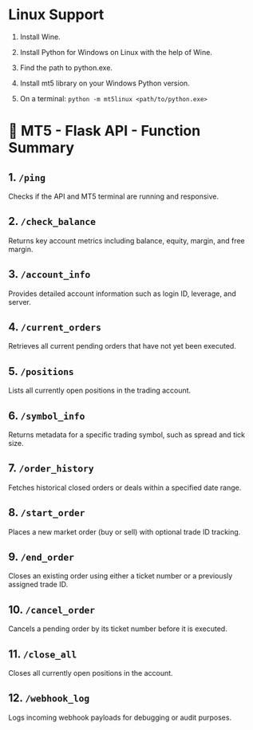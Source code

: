 # Linux Support

1. Install Wine.

2. Install Python for Windows on Linux with the help of Wine.

3. Find the path to python.exe.

4. Install mt5 library on your Windows Python version.

5. On a terminal:
   `python -m mt5linux <path/to/python.exe>`

# 📘 MT5 - Flask API - Function Summary

## 1. `/ping`
Checks if the API and MT5 terminal are running and responsive.

## 2. `/check_balance`
Returns key account metrics including balance, equity, margin, and free margin.

## 3. `/account_info`
Provides detailed account information such as login ID, leverage, and server.

## 4. `/current_orders`
Retrieves all current pending orders that have not yet been executed.

## 5. `/positions`
Lists all currently open positions in the trading account.

## 6. `/symbol_info`
Returns metadata for a specific trading symbol, such as spread and tick size.

## 7. `/order_history`
Fetches historical closed orders or deals within a specified date range.

## 8. `/start_order`
Places a new market order (buy or sell) with optional trade ID tracking.

## 9. `/end_order`
Closes an existing order using either a ticket number or a previously assigned trade ID.

## 10. `/cancel_order`
Cancels a pending order by its ticket number before it is executed.

## 11. `/close_all`
Closes all currently open positions in the account.

## 12. `/webhook_log`
Logs incoming webhook payloads for debugging or audit purposes.
